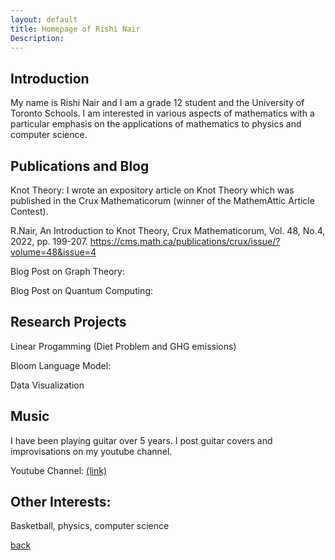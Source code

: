 ```yaml
---
layout: default
title: Homepage of Rishi Nair
Description:
---
```


## Introduction

My name is Rishi Nair and I am a grade 12 student and the University of Toronto Schools. I am interested in various aspects of mathematics
with a particular emphasis on the applications of mathematics to physics and computer science.

## Publications and Blog

Knot Theory: I wrote an expository article on Knot Theory which was published in the Crux Mathematicorum (winner of the MathemAttic Article Contest).

R.Nair, An Introduction to Knot Theory, Crux Mathematicorum, Vol. 48, No.4, 2022, pp. 199-207. https://cms.math.ca/publications/crux/issue/?volume=48&issue=4

Blog Post on Graph Theory:

Blog Post on Quantum Computing:

## Research Projects

Linear Progamming (Diet Problem and GHG emissions)

Bloom Language Model:

Data Visualization

## Music

I have been playing guitar over 5 years. I post guitar covers and improvisations on my youtube channel.

Youtube Channel: [(link)](https://www.youtube.com/channel/UCPyfFCjcz2fWpirlrTIhRDg/featured)

## Other Interests:

Basketball, physics, computer science

[back](./)
